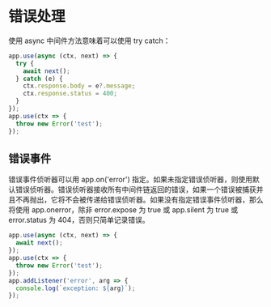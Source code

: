 # 错误处理

使用 async 中间件方法意味着可以使用 try catch：

```ts
app.use(async (ctx, next) => {
  try {
    await next();
  } catch (e) {
    ctx.response.body = e?.message;
    ctx.response.status = 400;
  }
});
app.use(ctx => {
  throw new Error('test');
});
```

## 错误事件

错误事件侦听器可以用 app.on('error') 指定。如果未指定错误侦听器，则使用默认错误侦听器。错误侦听器接收所有中间件链返回的错误，如果一个错误被捕获并且不再抛出，它将不会被传递给错误侦听器。如果没有指定错误事件侦听器，那么将使用 app.onerror，除非 error.expose 为 true 或 app.silent 为 true 或 error.status 为 404，否则只简单记录错误。

```ts
app.use(async (ctx, next) => {
  await next();
});
app.use(ctx => {
  throw new Error('test');
});
app.addListener('error', arg => {
  console.log(`exception: ${arg}`);
});
```
